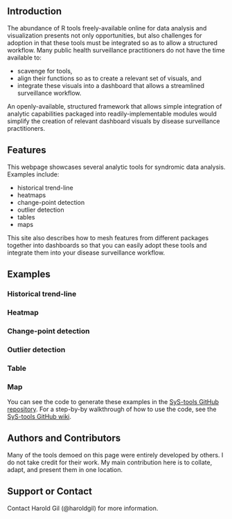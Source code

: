 ## Introduction
The abundance of R tools freely-available online for data analysis and visualization presents not only opportunities, but also challenges for adoption in that these tools must be integrated so as to allow a structured workflow. Many public health surveillance practitioners do not have the time available to: 
* scavenge for tools,
* align their functions so as to create a relevant set of visuals, and
* integrate these visuals into a dashboard that allows a streamlined surveillance workflow. 

An openly-available, structured framework that allows simple integration of analytic capabilities packaged into readily-implementable modules would simplify the creation of relevant dashboard visuals by disease surveillance practitioners.

## Features
This webpage showcases several analytic tools for syndromic data analysis. Examples include: 
* historical trend-line
* heatmaps
* change-point detection
* outlier detection
* tables
* maps 

This site also describes how to mesh features from different packages together into dashboards so that you can easily adopt these tools and integrate them into your disease surveillance workflow.

## Examples

### Historical trend-line

### Heatmap

### Change-point detection

### Outlier detection

### Table

### Map 


You can see the code to generate these examples in the [SyS-tools GitHub repository](https://github.com/haroldgil/SyS-tools/). For a step-by-by walkthrough of how to use the code, see the [SyS-tools GitHub wiki](https://github.com/haroldgil/SyS-tools/wiki/). 

## Authors and Contributors
Many of the tools demoed on this page were entirely developed by others. I do not take credit for their work. My main contribution here is to collate, adapt, and present them in one location.

## Support or Contact
Contact Harold Gil (@haroldgil) for more information.
